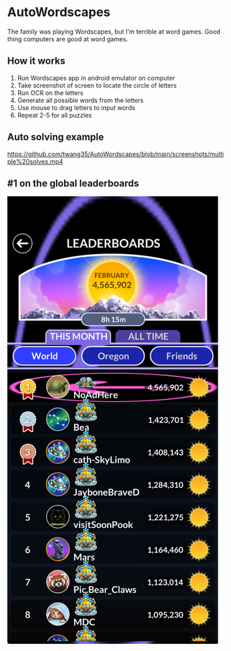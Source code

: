 # AutoWordscapes
The family was playing Wordscapes, but I'm terrible at word games. Good thing computers are good at word games.

## How it works

1. Run Wordscapes app in android emulator on computer 
2. Take screenshot of screen to locate the circle of letters 
3. Run OCR on the letters 
4. Generate all possible words from the letters 
5. Use mouse to drag letters to input words
6. Repeat 2-5 for all puzzles

## Auto solving example

https://github.com/twang35/AutoWordscapes/blob/main/screenshots/multiple%20solves.mp4

## \#1 on the global leaderboards

![global leaderboard](https://github.com/twang35/AutoWordscapes/blob/main/screenshots/leaderboard%2028-02-2022.png)

